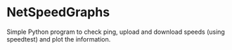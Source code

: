 # NetSpeedGraphs
Simple Python program to check ping, upload and download speeds (using speedtest) and plot the information.
